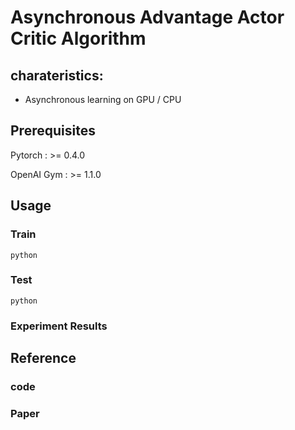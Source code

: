 # Asynchronous Advantage Actor Critic Algorithm

## charateristics:

+ Asynchronous learning on GPU / CPU

## Prerequisites

Pytorch     :  >= 0.4.0 

OpenAI Gym  :  >= 1.1.0


## Usage

### Train

```Shell
python 
```


### Test

```Shell
python 
```

### Experiment Results



## Reference

### code


### Paper 






